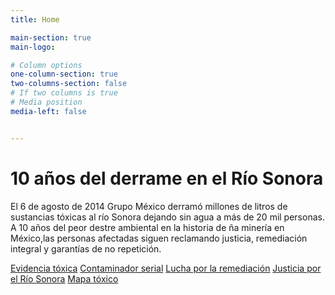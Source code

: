 ```yaml
---
title: Home

main-section: true
main-logo:

# Column options
one-column-section: true
two-columns-section: false
# If two columns is true
# Media position
media-left: false


---
```

# 10 años del derrame en el Río Sonora

El 6 de agosto de 2014 Grupo México derramó millones de litros de sustancias tóxicas al río Sonora dejando sin agua a más de 20 mil personas. A 10 años del peor destre ambiental en la historia de ña minería en México,las personas afectadas siguen reclamando justicia, remediación integral y garantías de no repetición.

[Evidencia tóxica]()
[Contaminador serial]()
[Lucha por la remediación]()
[Justicia por el Río Sonora]()
[Mapa tóxico]()




